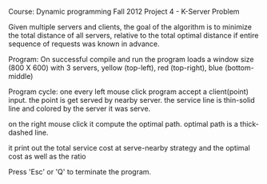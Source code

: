 Course: Dynamic programming
Fall 2012
Project 4 - K-Server Problem

Given multiple servers and clients, the goal of the algorithm is to minimize the total distance of all servers, relative to the total optimal distance if entire sequence of requests was known in advance.


Program:
On successful compile and run the program loads a window size (800 X 600)
with 3 servers, yellow (top-left), red (top-right), blue (bottom-middle)


Program cycle:
one every left mouse click program accept a client(point) input.
the point is get served by nearby server. 
the service line is thin-solid line and colored by the server it was serve.


on the right mouse click
it compute the optimal path.
optimal path is a thick-dashed line.

it print out the total service cost at serve-nearby strategy and the optimal cost as well as the ratio

Press 'Esc' or 'Q' to terminate the program.
